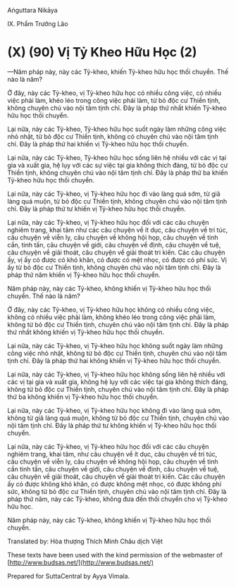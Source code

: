 Aṅguttara Nikāya

IX. Phẩm Trưởng Lão

# (X) (90) Vị Tỷ Kheo Hữu Học (2)

—Năm pháp này, này các Tỷ-kheo, khiến Tỷ-kheo hữu học thối chuyển. Thế nào là năm?

Ở đây, này các Tỷ-kheo, vị Tỷ-kheo hữu học có nhiều công việc, có nhiều việc phải làm, khéo léo trong công việc phải làm, từ bỏ độc cư Thiền tịnh, không chuyên chú vào nội tâm tịnh chỉ. Ðây là pháp thứ nhất khiến Tỷ-kheo hữu học thối chuyển.

Lại nữa, này các Tỷ-kheo, Tỷ-kheo hữu học suốt ngày làm những công việc nhỏ nhặt, từ bỏ độc cư Thiền tịnh, không có chuyên chú vào nội tâm tịnh chỉ. Ðây là pháp thứ hai khiến vị Tỷ-kheo hữu học thối chuyển.

Lại nữa, này các Tỷ-kheo, Tỷ-kheo hữu học sống liên hệ nhiều với các vị tại gia và xuất gia, hệ lụy với các sự việc tại gia không thích đáng, từ bỏ độc cư Thiền tịnh, không chuyên chú vào nội tâm tịnh chỉ. Ðây là pháp thứ ba khiến Tỷ-kheo hữu học thối chuyển.

Lại nữa, này các Tỷ-kheo, vị Tỷ-kheo hữu học đi vào làng quá sớm, từ giã làng quá muộn, từ bỏ độc cư Thiền tịnh, không chuyên chú vào nội tâm tịnh chỉ. Ðây là pháp thứ tư khiến vị Tỷ-kheo hữu học thối chuyển.

Lại nữa, này các Tỷ-kheo, vị Tỷ-kheo hữu học đối với các câu chuyện nghiêm trang, khai tâm như các câu chuyện về ít dục, câu chuyện về tri túc, câu chuyện về viễn ly, câu chuyện về không hội họp, câu chuyện về tinh cần, tinh tấn, câu chuyện về giới, câu chuyện về định, câu chuyện về tuệ, câu chuyện về giải thoát, câu chuyện về giải thoát tri kiến. Các câu chuyện ấy, vị ấy có được có khó khăn, có được có mệt nhọc, có được có phí sức. Vị ấy từ bỏ độc cư Thiền tịnh, không chuyên chú vào nội tâm tịnh chỉ. Ðây là pháp thứ năm khiến vị Tỷ-kheo hữu học thối chuyển.

Năm pháp này, này các Tỷ-kheo, không khiến vị Tỷ-kheo hữu học thối chuyển. Thế nào là năm?

Ở đây, này các Tỷ-kheo, vị Tỷ-kheo hữu học không có nhiều công việc, không có nhiều việc phải làm, không khéo léo trong công việc phải làm, không từ bỏ độc cư Thiền tịnh, chuyên chú vào nội tâm tịnh chỉ. Ðây là pháp thứ nhất không khiến vị Tỷ-kheo hữu học thối chuyển.

Lại nữa, này các Tỷ-kheo, vị Tỷ-kheo hữu học không suốt ngày làm những công việc nhỏ nhặt, không từ bỏ độc cư Thiền tịnh, chuyên chú vào nội tâm tịnh chỉ. Ðây là pháp thứ hai không khiến vị Tỷ-kheo hữu học thối chuyển.

Lại nữa, này các Tỷ-kheo, vị Tỷ-kheo hữu học không sống liên hệ nhiều với các vị tại gia và xuất gia, không hệ lụy với các việc tại gia không thích đáng, không từ bỏ độc cư Thiền tịnh, chuyên chú vào nội tâm tịnh chỉ. Ðây là pháp thứ ba không khiến vị Tỷ-kheo hữu học thối chuyển.

Lại nữa, này các Tỷ-kheo, vị Tỷ-kheo hữu học không đi vào làng quá sớm, không từ giã làng quá muộn, không từ bỏ độc cư Thiền tịnh, chuyên chú vào nội tâm tịnh chỉ. Ðây là pháp thứ tư không khiến vị Tỷ-kheo hữu học thối chuyển.

Lại nữa, này các Tỷ-kheo, vị Tỷ-kheo hữu học đối với các câu chuyện nghiêm trang, khai tâm, như câu chuyện về ít dục, câu chuyện về tri túc, câu chuyện về viễn ly, câu chuyện về không hội họp, câu chuyện về tinh cần tinh tấn, câu chuyện về giới, câu chuyện về định, câu chuyện về tuệ, câu chuyện về giải thoát, câu chuyện về giải thoát tri kiến. Các câu chuyện ấy có được không khó khăn, có được không mệt nhọc, có được không phí sức, không từ bỏ độc cư Thiền tịnh, chuyên chú vào nội tâm tịnh chỉ. Ðây là pháp thứ năm, này các Tỷ-kheo, không đưa đến thối chuyển cho vị Tỷ-kheo hữu học.

Năm pháp này, này các Tỷ-kheo, không khiến vị Tỷ-kheo hữu học thối chuyển.

Translated by: Hòa thượng Thích Minh Châu dịch Việt

These texts have been used with the kind permission of the webmaster of [http://www.budsas.net/](http://www.budsas.net/)

Prepared for SuttaCentral by Ayya Vimala.